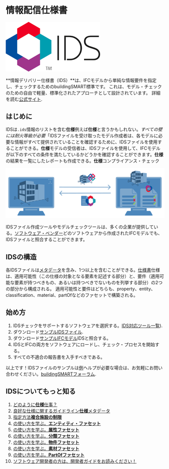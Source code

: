 # 情報配信仕様書

<img src="Graphics/IDS-logo-with-letters.png" alt="IDS Logo" width="300"/>

**情報デリバリー仕様書（IDS）**は、IFCモデルから単純な情報要件を指定し、チェックするためのbuildingSMART標準です。 これは、モデル・チェックのための自由で軽量、標準化されたアプローチとして設計されています。 詳細を読む[公式サイト](https://www.buildingsmart.org/standards/bsi-standards/information-delivery-specification-ids/).

## はじめに

IDSは`.ids`情報のリストを含む**仕様**例えば**仕様**と言うかもしれない。_すべての壁には耐火等級が必要_「IDSファイルを受け取ったモデル作成者は、各モデルに必要な情報がすべて提供されていることを確認するために、IDSファイルを使用することができる。**仕様**モデルの受信者は、IDSファイルを使用して、IFCモデルが以下のすべての条件を満たしているかどうかを確認することができます。**仕様**の結果を一覧にしたレポートも作成できる。**仕様**コンプライアンス・チェック

![IDSダイアグラム](Graphics/ids-diagram.png)

IDSファイル作成ツールやモデルチェックツールは、多くの企業が提供している。[ソフトウェア・ベンダー](https://technical.buildingsmart.org/ids-software-implementations/)どのソフトウェアから作成されたIFCモデルでも、IDSファイルと照合することができます。

## IDSの構造

各IDSファイルは[メタデータ](ids-metadata.md)を含み、1つ以上を含むことができる。[仕様書](specifications.md)仕様は、適用可能性（この仕様の対象となる要素を記述する部分）と、要件（適用可能な要素が持つべきもの、あるいは持つべきでないものを列挙する部分）の2つの部分から構成される。 適用可能性と要件はどちらも、property、entity、classification、material、partOfなどのファセットで構築される。

## 始め方

 1. IDSチェックをサポートするソフトウェアを選択する。[IDS対応ツール一覧](https://technical.buildingsmart.org/ids-software-implementations/)).
 2. ダウンロード[サンプルIDSファイル](../Examples/IDS_wooden-windows.ids).
 3. ダウンロード[サンプルIFCモデル](../Examples/IDS_wooden-windows_IFC.ifc)IDSと照合する。
 4. IDSとIFCの両方をソフトウェアにロードし、チェック・プロセスを開始する。
 5. すべての不適合の報告書を入手すべきである。

以上です！IDSファイルのサンプルは[例](../Examples)ヘルプが必要な場合は、お気軽にお問い合わせください。[buildingSMARTフォーラム](https://forums.buildingsmart.org/).

## IDSについてもっと知る

 1. [どのように**仕様**仕事？](specifications.md)
 1. [良好な仕様に関するガイドライン**仕様**メタデータ](ids-metadata.md)
 1. [指定方法**複合施設の制限**](restrictions.md)
 1. [の使い方を学ぶ。**エンティティ・ファセット**](entity-facet.md)
 1. [の使い方を学ぶ。**属性ファセット**](attribute-facet.md)
 1. [の使い方を学ぶ。**分類ファセット**](classification-facet.md)
 1. [の使い方を学ぶ。**物件ファセット**](property-facet.md)
 1. [の使い方を学ぶ。**素材ファセット**](material-facet.md)
 1. [の使い方を学ぶ。**PartOfファセット**](partof-facet.md)
 1. [ソフトウェア開発者の方は、開発者ガイドをお読みください！](../ImplementersDocumentation/developer-guide.md)
